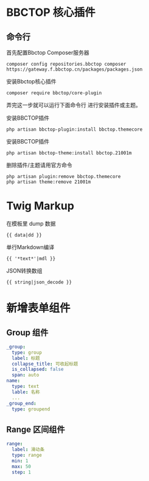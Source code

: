 # BBCTOP 核心插件

## 命令行

首先配置Bbctop Composer服务器
```
composer config repositories.bbctop composer https://gateway.f.bbctop.cn/packages/packages.json
```

安装Bbctop核心插件
```
composer require bbctop/core-plugin
```

弄完这一步就可以运行下面命令行 进行安装插件或主题。

安装BBCTOP插件
```
php artisan bbctop-plugin:install bbctop.themecore
```

安装BBCTOP插件
```
php artisan bbctop-theme:install bbctop.21001m
```

删除插件/主题请用官方命令
```
php artisan plugin:remove bbctop.themecore
php artisan theme:remove 21001m
```

# Twig Markup

在模板里 dump 数据
```
{{ data|dd }}
```

单行Markdown编译
```
{{ '*text*'|mdl }}
```

JSON转换数组
```
{{ string|json_decode }}
```

# 新增表单组件

## Group 组件

```yaml
_group:
  type: group
  label: 标题
  collapse_title: 可收起标题
  is_collapsed: false
  span: auto
name:
  type: text
  lable: 名称
  ...
_group_end:
  type: groupend
```

## Range 区间组件

```yaml
range:
  label: 滑动条
  type: range
  min: 1
  max: 50
  step: 1
```